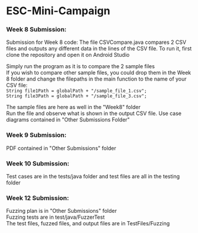 # ESC-Mini-Campaign

### Week 8 Submission:  
Submission for Week 8 code:
The file CSVCompare.java compares 2 CSV files and outputs any different data in the lines of the CSV file.
To run it, first clone the repository and open it on Android Studio

Simply run the program as it is to compare the 2 sample files  
If you wish to compare other sample files, you could drop them in the Week 8 folder and change the filepaths in the main function to the name of your CSV file:  
`String file1Path = globalPath + "/sample_file_1.csv";`  
`String file3Path = globalPath + "/sample_file_3.csv";`  

The sample files are here as well in the "Week8" folder  
Run the file and observe what is shown in the output CSV file. 
Use case diagrams contained in "Other Submissions Folder"

### Week 9 Submission:  
PDF contained in "Other Submissions" folder

### Week 10 Submission:  
Test cases are in the tests/java folder and test files are all in the testing folder

### Week 12 Submission:  
Fuzzing plan is in "Other Submissions" folder  
Fuzzing tests are in test/java/FuzzerTest  
The test files, fuzzed files, and output files are in TestFiles/Fuzzing
